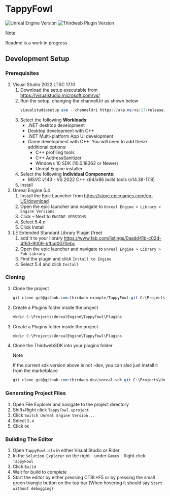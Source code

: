 # TappyFowl

![Unreal Engine Version](https://img.shields.io/badge/Unreal%20Engine-5.4-000000?style=for-the-badge)
![Thirdweb Plugin Version](https://img.shields.io/badge/ThirdwebSDK-1.7.0--dev-000000?style=for-the-badge)


> [!NOTE]  
> Readme is a work in progress

## Development Setup

### Prerequisites
1. Visual Studio 2022 LTSC 17.10
   1. Download the setup executable from https://visualstudio.microsoft.com/vs/
   2. Run the setup, changing the channelUri as shown below
      ```powershell
      visualstudiosetup.exe --channelUri https://aka.ms/vs/17/release.LTSC.17.10/channel
      ```
   3. Select the following **Workloads**:
      * .NET desktop development
      * Desktop development with C++
      * .NET Multi-platform App UI development
      * Game development with C++. You will need to add these additional options:
         * C++ profiling tools
         * C++ AddressSanitizer
         * Windows 10 SDK (10.0.18362 or Newer)
         * Unreal Engine installer
   4. Select the following **Individual Components**:
      * MSVC v143 - VS 2022 C++ x64/x86 build tools (v14.38-17.8)
   5. Install
2. Unreal Engine 5.4 
   1. Install the Epic Launcher from https://store.epicgames.com/en-US/download
   2. Open the epic launcher and navigate to `Unreal Engine > Library > Engine Versions`
   3. Click `+` Next to `ENGINE VERSIONS`
   4. Select 5.4.x
   5. Click Install
3. LE Extended Standard Library Plugin (free)
   1. add it to your library https://www.fab.com/listings/0aadd41b-c02d-4f63-9009-bffad0070ebc
   2. Open the epic launcher and navigate to `Unreal Engine > Library > Fab Library`
   3. Find the plugin and click `Install to Engine`
   4. Select 5.4 and click `Install`

### Cloning
1. Clone the project
   ```powershell
   git clone git@github.com:thirdweb-example/TappyFowl.git C:\Projects\UnrealEngine\TappyFowl
   ```
2. Create a Plugins folder inside the project
   ```powershell
   mkdir C:\Projects\UnrealEngine\TappyFowl\Plugins
   ```
3. Create a Plugins folder inside the project
   ```powershell
   mkdir C:\Projects\UnrealEngine\TappyFowl\Plugins
   ```
4. Clone the ThirdwebSDK into your plugins folder
   > [!NOTE]
   > If the current sdk version above is not -dev, you can also just install it from the marketplace
   ```powershell
   git clone git@github.com:thirdweb-dev/unreal-sdk.git C:\Projects\UnrealEngine\TappyFowl\Plugins\ThirdwebSDK
   ```

### Generating Project Files
1. Open File Explorer and navigate to the project directory
2. Shift+Right click `TappyFowl.uproject`
3. Click `Switch Unreal Engine Version...`
4. Select `5.4`
5. Click `OK`

### Building The Editor
1. Open `TappyFowl.sln` in either Visual Studio or Rider
2. In the `Solution Explorer` on the right - under `Games` - Right click `TappyFowl`
3. Click `Build`
4. Wait for build to complete
5. Start the editor by either pressing CTRL+F5 or by pressing the small green triangle button on the top bar
(When hovering it should say `Start without debugging`)
